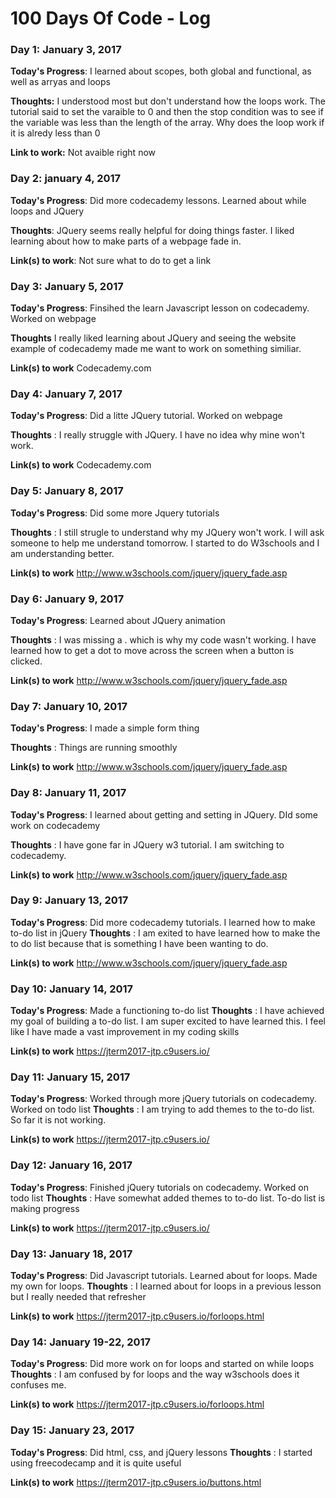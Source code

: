 # 100 Days Of Code - Log

### Day 1: January 3, 2017

**Today's Progress**: I learned about scopes, both global and functional, as well as arryas and loops

**Thoughts:** I understood most but don't understand how the loops work. The tutorial said to set the varaible to 0 and then the stop condition was to see if the variable was less than the length of the array. Why does the loop work if  it is alredy less than 0

**Link to work:** Not avaible right now

### Day 2: january 4, 2017 

**Today's Progress**: Did more codecademy lessons. Learned about while loops and JQuery

**Thoughts**: JQuery seems really helpful for doing things faster. I liked learning about how to make parts of a webpage fade in.

**Link(s) to work**: Not sure what to do to get a link


### Day 3: January 5, 2017

**Today's Progress**: Finsihed the learn Javascript lesson on codecademy. Worked on webpage

**Thoughts** I really liked learning about JQuery and seeing the website example of codecademy made me want to work on something similiar.

**Link(s) to work** Codecademy.com


### Day 4: January 7, 2017

**Today's Progress**: Did a litte JQuery tutorial. Worked on webpage

**Thoughts** : I really struggle with JQuery. I have no idea why mine won't work.

**Link(s) to work** Codecademy.com


### Day 5: January 8, 2017

**Today's Progress**: Did some more Jquery tutorials

**Thoughts** : I still strugle to understand why my JQuery won't work. I will ask someone to help me understand tomorrow. I started to do W3schools and I am understanding better.

**Link(s) to work** http://www.w3schools.com/jquery/jquery_fade.asp


### Day 6: January 9, 2017

**Today's Progress**: Learned about JQuery animation

**Thoughts** : I was missing a . which is why my code wasn't working. I have learned how to get a dot to move across the screen when a button is clicked.

**Link(s) to work** http://www.w3schools.com/jquery/jquery_fade.asp


### Day 7: January 10, 2017

**Today's Progress**: I made a simple form thing

**Thoughts** : Things are running smoothly

**Link(s) to work** http://www.w3schools.com/jquery/jquery_fade.asp


### Day 8: January 11, 2017
**Today's Progress**: I learned about getting and setting in JQuery. DId some work on codecademy

**Thoughts** : I have gone far in JQuery w3 tutorial. I am switching to codecademy.

**Link(s) to work** http://www.w3schools.com/jquery/jquery_fade.asp


### Day 9: January 13, 2017
**Today's Progress**: Did more codecademy tutorials. I learned how to make to-do list in jQuery
**Thoughts** : I am exited to have learned how to make the to do list because that is something I have been wanting to do.

**Link(s) to work** http://www.w3schools.com/jquery/jquery_fade.asp


### Day 10: January 14, 2017
**Today's Progress**: Made a functioning to-do list
**Thoughts** : I have achieved my goal of building a to-do list. I am super excited to have learned this. I feel like I have made a vast improvement in my coding skills

**Link(s) to work** https://jterm2017-jtp.c9users.io/


### Day 11: January 15, 2017
**Today's Progress**: Worked through more jQuery tutorials on codecademy. Worked on todo list
**Thoughts** : I am trying to add themes to the to-do list. So far it is not working.

**Link(s) to work** https://jterm2017-jtp.c9users.io/


### Day 12: January 16, 2017
**Today's Progress**: Finished jQuery tutorials on codecademy. Worked on todo list
**Thoughts** : Have somewhat added themes to to-do list. To-do list is making progress

**Link(s) to work** https://jterm2017-jtp.c9users.io/


### Day 13: January 18, 2017
**Today's Progress**: Did Javascript tutorials. Learned about for loops. Made my own for loops.
**Thoughts** : I learned about for loops in a previous lesson but I really needed that refresher

**Link(s) to work** https://jterm2017-jtp.c9users.io/forloops.html


### Day 14: January 19-22, 2017
**Today's Progress**: Did more work on for loops and started on while loops
**Thoughts** : I am confused by for loops and the way w3schools does it confuses me.

**Link(s) to work** https://jterm2017-jtp.c9users.io/forloops.html


### Day 15: January 23, 2017
**Today's Progress**: Did html, css, and jQuery lessons
**Thoughts** : I started using freecodecamp and it is quite useful

**Link(s) to work** https://jterm2017-jtp.c9users.io/buttons.html
